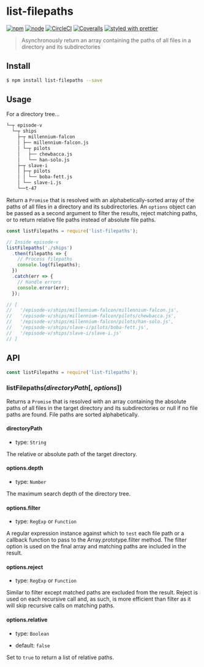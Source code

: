 # list-filepaths

[![npm](https://img.shields.io/npm/v/list-filepaths.svg?style=flat-square)](https://www.npmjs.com/package/list-filepaths)
[![node](https://img.shields.io/node/v/list-filepaths.svg?style=flat-square)](https://github.com/nodejs/node)
[![CircleCI](https://img.shields.io/circleci/project/github/bcmarinacci/list-filepaths.svg?style=flat-square)](https://circleci.com/gh/bcmarinacci/list-filepaths)
[![Coveralls](https://img.shields.io/coveralls/bcmarinacci/list-filepaths.svg?style=flat-square)](https://coveralls.io/github/bcmarinacci/list-filepaths)
[![styled with prettier](https://img.shields.io/badge/styled_with-prettier-ff69b4.svg?style=flat-square)](https://github.com/prettier/prettier)

> Asynchronously return an array containing the paths of all files in a directory and its subdirectories


## Install

```bash
$ npm install list-filepaths --save
```

## Usage

For a directory tree...

```bash
└─┬ episode-v
  └─┬ ships
    ├─┬ millennium-falcon
    │ ├── millennium-falcon.js
    │ └─┬ pilots
    │   ├── chewbacca.js
    │   └── han-solo.js
    ├─┬ slave-i
    │ ├─┬ pilots
    │ │ └── boba-fett.js
    │ └── slave-i.js
    └──t-47
```

Return a `Promise` that is resolved with an alphabetically-sorted array of the paths of all files in a directory and its subdirectories. An `options` object can be passed as a second argument to filter the results, reject matching paths, or to return relative file paths instead of absolute file paths.

```javascript
const listFilepaths = require('list-filepaths');

// Inside episode-v
listFilepaths('./ships')
  .then(filepaths => {
    // Process filepaths
    console.log(filepaths);
  })
  .catch(err => {
    // Handle errors
    console.error(err);
  });

// [
//   '/episode-v/ships/millennium-falcon/millennium-falcon.js',
//   '/episode-v/ships/millennium-falcon/pilots/chewbacca.js',
//   '/episode-v/ships/millennium-falcon/pilots/han-solo.js',
//   '/episode-v/ships/slave-i/pilots/boba-fett.js',
//   '/episode-v/ships/slave-i/slave-i.js'
// ]
```

## API

```javascript
const listFilepaths = require('list-filepaths');
```

### listFilepaths(_directoryPath_[, _options_])

Returns a `Promise` that is resolved with an array containing the absolute paths of all files in the target directory and its subdirectories or null if no file paths are found. File paths are sorted alphabetically.

#### directoryPath

- type: `String`

The relative or absolute path of the target directory.

#### options.depth

- type: `Number`

The maximum search depth of the directory tree.

#### options.filter

- type: `RegExp` or `Function`

A regular expression instance against which to `test` each file path or a callback function to pass to the Array.prototype.filter method. The filter option is used on the final array and matching paths are included in the result.

#### options.reject

- type: `RegExp` or `Function`

Similar to filter except matched paths are excluded from the result. Reject is used on each recursive call and, as such, is more efficient than filter as it will skip recursive calls on matching paths.

#### options.relative

- type: `Boolean`

- default: `false`

Set to `true` to return a list of relative paths.
